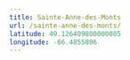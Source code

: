 ```yaml
---
title: Sainte-Anne-des-Monts
url: /sainte-anne-des-monts/
latitude: 49.126409800000005
longitude: -66.4855806
---
```

